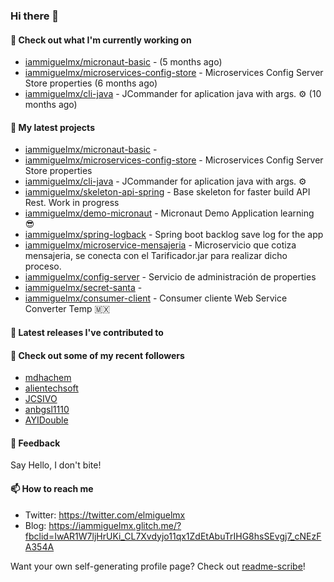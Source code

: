 ### Hi there 👋

#### 👷 Check out what I'm currently working on

- [iammiguelmx/micronaut-basic](https://github.com/iammiguelmx/micronaut-basic) -  (5 months ago)
- [iammiguelmx/microservices-config-store](https://github.com/iammiguelmx/microservices-config-store) - Microservices Config Server Store properties  (6 months ago)
- [iammiguelmx/cli-java](https://github.com/iammiguelmx/cli-java) - JCommander for aplication java with args. ⚙️ (10 months ago)

#### 🌱 My latest projects

- [iammiguelmx/micronaut-basic](https://github.com/iammiguelmx/micronaut-basic) - 
- [iammiguelmx/microservices-config-store](https://github.com/iammiguelmx/microservices-config-store) - Microservices Config Server Store properties 
- [iammiguelmx/cli-java](https://github.com/iammiguelmx/cli-java) - JCommander for aplication java with args. ⚙️
- [iammiguelmx/skeleton-api-spring](https://github.com/iammiguelmx/skeleton-api-spring) - Base skeleton for faster build API Rest. Work in progress
- [iammiguelmx/demo-micronaut](https://github.com/iammiguelmx/demo-micronaut) - Micronaut Demo Application learning 😎
- [iammiguelmx/spring-logback](https://github.com/iammiguelmx/spring-logback) - Spring boot backlog save log for the app
- [iammiguelmx/microservice-mensajeria](https://github.com/iammiguelmx/microservice-mensajeria) - Microservicio que cotiza mensajeria, se conecta con el Tarificador.jar para realizar dicho proceso.
- [iammiguelmx/config-server](https://github.com/iammiguelmx/config-server) - Servicio de administración de properties
- [iammiguelmx/secret-santa](https://github.com/iammiguelmx/secret-santa) - 
- [iammiguelmx/consumer-client](https://github.com/iammiguelmx/consumer-client) - Consumer cliente Web Service Converter Temp 🇲🇽

#### 🔭 Latest releases I've contributed to


#### 👯 Check out some of my recent followers

- [mdhachem](https://github.com/mdhachem)
- [alientechsoft](https://github.com/alientechsoft)
- [JCSIVO](https://github.com/JCSIVO)
- [anbgsl1110](https://github.com/anbgsl1110)
- [AYIDouble](https://github.com/AYIDouble)

#### 💬 Feedback

Say Hello, I don't bite!

#### 📫 How to reach me

- Twitter: https://twitter.com/elmiguelmx
- Blog: https://iammiguelmx.glitch.me/?fbclid=IwAR1W7ljHrUKi_CL7Xvdyjo11qx1ZdEtAbuTrIHG8hsSEvgj7_cNEzFA354A

Want your own self-generating profile page? Check out [readme-scribe](https://github.com/muesli/readme-scribe)!
